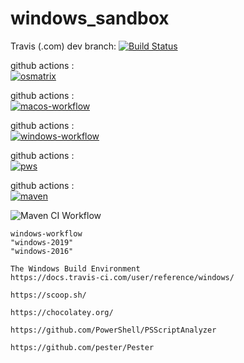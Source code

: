 # windows_sandbox

Travis (.com) dev branch:
[![Build Status](https://travis-ci.com/githubfoam/windows_sandbox.svg?branch=master)](https://travis-ci.com/githubfoam/windows_sandbox)  

github actions :  
[![osmatrix](https://github.com/githubfoam/windows_sandbox/workflows/osmatrix/badge.svg)](https://github.com/githubfoam/windows_sandbox/actions?query=workflow%3A%22osmatrix%22+branch%3Afeature_githubactions)  

github actions :  
[![macos-workflow](https://github.com/githubfoam/windows_sandbox/workflows/macos-workflow/badge.svg)](https://github.com/githubfoam/windows_sandbox/actions?query=workflow%3A%22macos-workflow%22+branch%3Afeature_githubactions)  

github actions :  
[![windows-workflow](https://github.com/githubfoam/windows_sandbox/workflows/windows-workflow/badge.svg)](https://github.com/githubfoam/windows_sandbox/actions?query=workflow%3A%22windows-workflow%22+branch%3Afeature_githubactions)  

github actions :  
[![pws](https://github.com/githubfoam/windows_sandbox/workflows/pws/badge.svg)](https://github.com/githubfoam/windows_sandbox/actions?query=workflow%3A%22pws%22+branch%3Afeature_githubactions)  

github actions :  
[![maven](https://github.com/githubfoam/windows_sandbox/workflows/maven/badge.svg)](https://github.com/githubfoam/windows_sandbox/actions?query=workflow%3A%22maven%22+branch%3Afeature_githubactions)  

![Maven CI Workflow](https://github.com/githubfoam/windows_sandbox/workflows/Maven%20CI%20Workflow/badge.svg)

~~~
windows-workflow
"windows-2019"
"windows-2016"   
~~~
~~~
The Windows Build Environment
https://docs.travis-ci.com/user/reference/windows/

https://scoop.sh/

https://chocolatey.org/

https://github.com/PowerShell/PSScriptAnalyzer

https://github.com/pester/Pester

~~~

